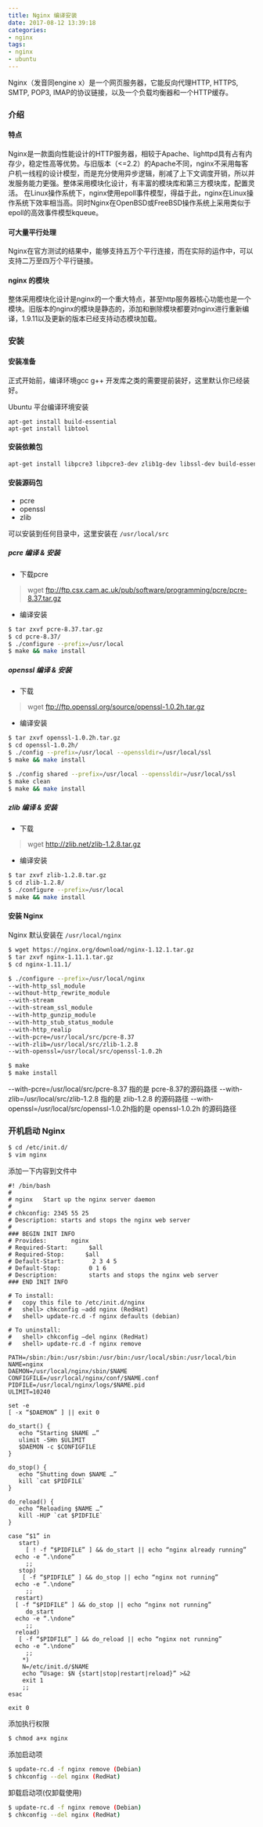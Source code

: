 ```yaml
---
title: Nginx 编译安装
date: 2017-08-12 13:39:18
categories:
- nginx
tags:
- nginx
- ubuntu
---
```


Nginx（发音同engine x）是一个网页服务器，它能反向代理HTTP, HTTPS, SMTP, POP3, IMAP的协议链接，以及一个负载均衡器和一个HTTP缓存。

### 介绍

#### 特点

Nginx是一款面向性能设计的HTTP服务器，相较于Apache、lighttpd具有占有内存少，稳定性高等优势。与旧版本（<=2.2）的Apache不同，nginx不采用每客户机一线程的设计模型，而是充分使用异步逻辑，削减了上下文调度开销，所以并发服务能力更强。整体采用模块化设计，有丰富的模块库和第三方模块库，配置灵活。 在Linux操作系统下，nginx使用epoll事件模型，得益于此，nginx在Linux操作系统下效率相当高。同时Nginx在OpenBSD或FreeBSD操作系统上采用类似于epoll的高效事件模型kqueue。

#### 可大量平行处理

Nginx在官方测试的结果中，能够支持五万个平行连接，而在实际的运作中，可以支持二万至四万个平行链接。

#### nginx 的模块

整体采用模块化设计是nginx的一个重大特点，甚至http服务器核心功能也是一个模块。旧版本的nginx的模块是静态的，添加和删除模块都要对nginx进行重新编译，1.9.11以及更新的版本已经支持动态模块加载。

<!-- more -->

### 安装


#### 安装准备

正式开始前，编译环境gcc g++ 开发库之类的需要提前装好，这里默认你已经装好。

Ubuntu 平台编译环境安装

```
apt-get install build-essential
apt-get install libtool
```

#### 安装依赖包

```bash
apt-get install libpcre3 libpcre3-dev zlib1g-dev libssl-dev build-essential
```


#### 安装源码包

- pcre
- openssl
- zlib

可以安装到任何目录中，这里安装在 `/usr/local/src`

##### pcre 编译 & 安装

- 下载pcre

> wget ftp://ftp.csx.cam.ac.uk/pub/software/programming/pcre/pcre-8.37.tar.gz

- 编译安装
```bash
$ tar zxvf pcre-8.37.tar.gz
$ cd pcre-8.37/
$ ./configure --prefix=/usr/local
$ make && make install
```

##### openssl 编译 & 安装

- 下载

> wget ftp://ftp.openssl.org/source/openssl-1.0.2h.tar.gz

- 编译安装
```bash
$ tar zxvf openssl-1.0.2h.tar.gz
$ cd openssl-1.0.2h/
$ ./config --prefix=/usr/local --openssldir=/usr/local/ssl
$ make && make install

$ ./config shared --prefix=/usr/local --openssldir=/usr/local/ssl
$ make clean
$ make && make install
```

##### zlib 编译 & 安装

- 下载

> wget http://zlib.net/zlib-1.2.8.tar.gz

- 编译安装

```bash
$ tar zxvf zlib-1.2.8.tar.gz
$ cd zlib-1.2.8/
$ ./configure --prefix=/usr/local
$ make && make install
```

#### 安装 Nginx

Nginx 默认安装在 `/usr/local/nginx`

```bash
$ wget https://nginx.org/download/nginx-1.12.1.tar.gz
$ tar zxvf nginx-1.11.1.tar.gz
$ cd nginx-1.11.1/

$ ./configure --prefix=/usr/local/nginx
--with-http_ssl_module 
--without-http_rewrite_module
--with-stream 
--with-stream_ssl_module
--with-http_gunzip_module
--with-http_stub_status_module 
--with-http_realip
--with-pcre=/usr/local/src/pcre-8.37 
--with-zlib=/usr/local/src/zlib-1.2.8 
--with-openssl=/usr/local/src/openssl-1.0.2h

$ make
$ make install
```

--with-pcre=/usr/local/src/pcre-8.37 指的是 pcre-8.37的源码路径
--with-zlib=/usr/local/src/zlib-1.2.8 指的是 zlib-1.2.8 的源码路径
--with-openssl=/usr/local/src/openssl-1.0.2h指的是 openssl-1.0.2h 的源码路径

### 开机启动 Nginx

```bash
$ cd /etc/init.d/
$ vim nginx
```

添加一下内容到文件中

```
#! /bin/bash
#
# nginx   Start up the nginx server daemon
#
# chkconfig: 2345 55 25
# Description: starts and stops the nginx web server
#
### BEGIN INIT INFO
# Provides:       nginx
# Required-Start:      $all
# Required-Stop:      $all
# Default-Start:        2 3 4 5
# Default-Stop:        0 1 6
# Description:         starts and stops the nginx web server
### END INIT INFO

# To install:
#   copy this file to /etc/init.d/nginx
#   shell> chkconfig –add nginx (RedHat)
#   shell> update-rc.d -f nginx defaults (debian)

# To uninstall:
#   shell> chkconfig –del nginx (RedHat)
#   shell> update-rc.d -f nginx remove

PATH=/sbin:/bin:/usr/sbin:/usr/bin:/usr/local/sbin:/usr/local/bin
NAME=nginx
DAEMON=/usr/local/nginx/sbin/$NAME
CONFIGFILE=/usr/local/nginx/conf/$NAME.conf
PIDFILE=/usr/local/nginx/logs/$NAME.pid
ULIMIT=10240

set -e
[ -x “$DAEMON” ] || exit 0

do_start() {
   echo “Starting $NAME …”
   ulimit -SHn $ULIMIT
   $DAEMON -c $CONFIGFILE
}

do_stop() {
   echo “Shutting down $NAME …”
   kill `cat $PIDFILE`
}

do_reload() {
   echo “Reloading $NAME …”
   kill -HUP `cat $PIDFILE`
}

case “$1” in
   start)
     [ ! -f “$PIDFILE” ] && do_start || echo “nginx already running”
  echo -e “.\ndone”
     ;;
   stop)
    [ -f “$PIDFILE” ] && do_stop || echo “nginx not running”
  echo -e “.\ndone”
     ;;
  restart)
  [ -f “$PIDFILE” ] && do_stop || echo “nginx not running”
     do_start
  echo -e “.\ndone”
     ;;
  reload)
   [ -f “$PIDFILE” ] && do_reload || echo “nginx not running”
  echo -e “.\ndone”
     ;;
    *)
    N=/etc/init.d/$NAME
    echo “Usage: $N {start|stop|restart|reload}” >&2
    exit 1
    ;;
esac

exit 0
```

添加执行权限

```bash
$ chmod a+x nginx
```

添加启动项

```bash
$ update-rc.d -f nginx remove (Debian)
$ chkconfig --del nginx (RedHat)
```

卸载启动项(仅卸载使用)

```bash
$ update-rc.d -f nginx remove (Debian)
$ chkconfig --del nginx (RedHat)
```
